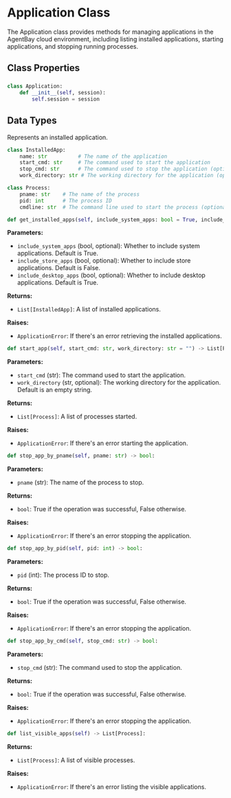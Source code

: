 # Application Class

The Application class provides methods for managing applications in the AgentBay cloud environment, including listing installed applications, starting applications, and stopping running processes.

## Class Properties

###

```python
class Application:
    def __init__(self, session):
        self.session = session
```

## Data Types


Represents an installed application.


```python
class InstalledApp:
    name: str          # The name of the application
    start_cmd: str     # The command used to start the application
    stop_cmd: str      # The command used to stop the application (optional)
    work_directory: str # The working directory for the application (optional)
```


```python
class Process:
    pname: str    # The name of the process
    pid: int      # The process ID
    cmdline: str  # The command line used to start the process (optional)
```


```python
def get_installed_apps(self, include_system_apps: bool = True, include_store_apps: bool = False, include_desktop_apps: bool = True) -> List[InstalledApp]:
```

**Parameters:**
- `include_system_apps` (bool, optional): Whether to include system applications. Default is True.
- `include_store_apps` (bool, optional): Whether to include store applications. Default is False.
- `include_desktop_apps` (bool, optional): Whether to include desktop applications. Default is True.

**Returns:**
- `List[InstalledApp]`: A list of installed applications.

**Raises:**
- `ApplicationError`: If there's an error retrieving the installed applications.


```python
def start_app(self, start_cmd: str, work_directory: str = "") -> List[Process]:
```

**Parameters:**
- `start_cmd` (str): The command used to start the application.
- `work_directory` (str, optional): The working directory for the application. Default is an empty string.

**Returns:**
- `List[Process]`: A list of processes started.

**Raises:**
- `ApplicationError`: If there's an error starting the application.


```python
def stop_app_by_pname(self, pname: str) -> bool:
```

**Parameters:**
- `pname` (str): The name of the process to stop.

**Returns:**
- `bool`: True if the operation was successful, False otherwise.

**Raises:**
- `ApplicationError`: If there's an error stopping the application.


```python
def stop_app_by_pid(self, pid: int) -> bool:
```

**Parameters:**
- `pid` (int): The process ID to stop.

**Returns:**
- `bool`: True if the operation was successful, False otherwise.

**Raises:**
- `ApplicationError`: If there's an error stopping the application.


```python
def stop_app_by_cmd(self, stop_cmd: str) -> bool:
```

**Parameters:**
- `stop_cmd` (str): The command used to stop the application.

**Returns:**
- `bool`: True if the operation was successful, False otherwise.

**Raises:**
- `ApplicationError`: If there's an error stopping the application.


```python
def list_visible_apps(self) -> List[Process]:
```

**Returns:**
- `List[Process]`: A list of visible processes.

**Raises:**
- `ApplicationError`: If there's an error listing the visible applications.
